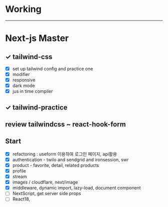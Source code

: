 # Working

---

# Next-js Master

## ✓ tailwind-css

- [x] set up tailwind config and practice one
- [x] modifier
- [x] responsive
- [x] dark mode
- [x] jus in time compiler

## ✓ tailwind-practice

## review tailwindcss ~ react-hook-form

## Start

- [x] refactoring : useform 이용하여 로그인 페이지, api활용
- [x] authentication - twilo and sendgrid and ironsession, swr
- [x] product - favorite, detail, related products
- [x] profile
- [x] stream
- [x] images / cloudflare, next/image
- [x] middleware, dynamic import, lazy-load, document component
- [ ] NextScript, get server side props
- [ ] React18,
